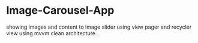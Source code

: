 # Image-Carousel-App
showing images and content to image slider using view pager and recycler view using mvvm  clean architecture.
